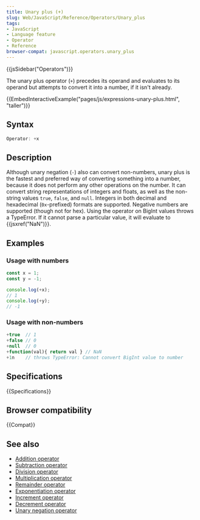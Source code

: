 ```yaml
---
title: Unary plus (+)
slug: Web/JavaScript/Reference/Operators/Unary_plus
tags:
- JavaScript
- Language feature
- Operator
- Reference
browser-compat: javascript.operators.unary_plus
---
```

{{jsSidebar("Operators")}}

The unary plus operator (`+`) precedes its operand and evaluates to its operand
but attempts to convert it into a number, if it isn't already.

{{EmbedInteractiveExample("pages/js/expressions-unary-plus.html", "taller")}}

## Syntax

```js
Operator: +x
```

## Description

Although unary negation (`-`) also can convert non-numbers, unary plus is the
fastest and preferred way of converting something into a number, because it does
not perform any other operations on the number. It can convert string
representations of integers and floats, as well as the non-string values `true`,
`false`, and `null`. Integers in both decimal and hexadecimal (`0x`-prefixed)
formats are supported. Negative numbers are supported (though not for hex).
Using the operator on BigInt values throws a TypeError. If it cannot parse a
particular value, it will evaluate to {{jsxref("NaN")}}.

## Examples

### Usage with numbers

```js
const x = 1;
const y = -1;

console.log(+x);
// 1
console.log(+y);
// -1
```

### Usage with non-numbers

```js
+true  // 1
+false // 0
+null  // 0
+function(val){ return val } // NaN
+1n    // throws TypeError: Cannot convert BigInt value to number
```

## Specifications

{{Specifications}}

## Browser compatibility

{{Compat}}

## See also

*   [Addition operator](/en-US/docs/Web/JavaScript/Reference/Operators/Addition)
*   [Subtraction operator](/en-US/docs/Web/JavaScript/Reference/Operators/Subtraction)
*   [Division operator](/en-US/docs/Web/JavaScript/Reference/Operators/Division)
*   [Multiplication operator](/en-US/docs/Web/JavaScript/Reference/Operators/Multiplication)
*   [Remainder operator](/en-US/docs/Web/JavaScript/Reference/Operators/Remainder)
*   [Exponentiation operator](/en-US/docs/Web/JavaScript/Reference/Operators/Exponentiation)
*   [Increment operator](/en-US/docs/Web/JavaScript/Reference/Operators/Increment)
*   [Decrement operator](/en-US/docs/Web/JavaScript/Reference/Operators/Decrement)
*   [Unary negation operator](/en-US/docs/Web/JavaScript/Reference/Operators/Unary_negation)
